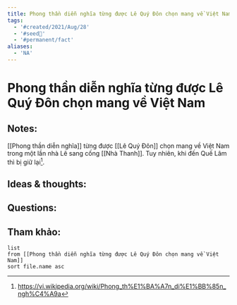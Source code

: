 ```yaml
---
title: Phong thần diễn nghĩa từng được Lê Quý Đôn chọn mang về Việt Nam
tags:
  - '#created/2021/Aug/28'
  - '#seed🥜'
  - '#permanent/fact'
aliases:
  - 'NA'
---
```

# Phong thần diễn nghĩa từng được Lê Quý Đôn chọn mang về Việt Nam

## Notes:
[[Phong thần diễn nghĩa]] từng được [[Lê Quý Đôn]] chọn mang về Việt Nam trong một lần nhà Lê sang cống [[Nhà Thanh]]. Tuy nhiên, khi đến Quế Lâm thì bị giữ lại[^1].

## Ideas & thoughts:

## Questions:


## Tham khảo:
```dataview
list
from [[Phong thần diễn nghĩa từng được Lê Quý Đôn chọn mang về Việt Nam]]
sort file.name asc
```
[^1]: https://vi.wikipedia.org/wiki/Phong_th%E1%BA%A7n_di%E1%BB%85n_ngh%C4%A9a